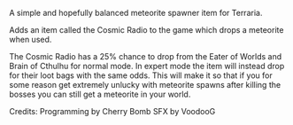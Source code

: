 A simple and hopefully balanced meteorite spawner item for Terraria.

Adds an item called the Cosmic Radio to the game which drops a meteorite when used.

The Cosmic Radio has a 25% chance to drop from the Eater of Worlds and Brain of Cthulhu for normal mode. In expert mode the item will instead drop for their loot bags with the same odds. This will make it so that if you for some reason get extremely unlucky with meteorite spawns after killing the bosses you can still get a meteorite in your world.

Credits:
Programming by Cherry Bomb
SFX by VoodooG
